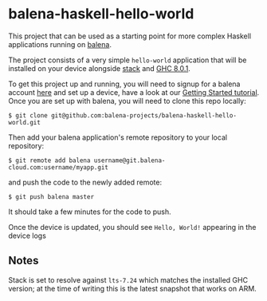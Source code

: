 # balena-haskell-hello-world

This project that can be used as a starting point for more complex Haskell applications running on [balena][balena-link].

The project consists of a very simple `hello-world` application that will be installed on your device alongside [stack][stack-link] and [GHC 8.0.1][ghc-link].

To get this project up and running, you will need to signup for a balena account [here][signup-page] and set up a device, have a look at our [Getting Started tutorial][gettingStarted-link]. Once you are set up with balena, you will need to clone this repo locally:
```
$ git clone git@github.com:balena-projects/balena-haskell-hello-world.git
```
Then add your balena application's remote repository to your local repository:
```
$ git remote add balena username@git.balena-cloud.com:username/myapp.git
```
and push the code to the newly added remote:
```
$ git push balena master
```
It should take a few minutes for the code to push.

Once the device is updated, you should see `Hello, World!` appearing in the device logs

## Notes
Stack is set to resolve against `lts-7.24` which matches the installed GHC version; at the time of writing this is the latest snapshot that works on ARM.

[balena-link]:https://balena.io/
[stack-link]:https://docs.haskellstack.org/en/stable/README/
[ghc-link]:https://www.haskell.org/ghc/
[signup-page]:https://dashboard.balena-cloud.com/signup
[gettingStarted-link]:http://balena.io/docs/learn/getting-started
